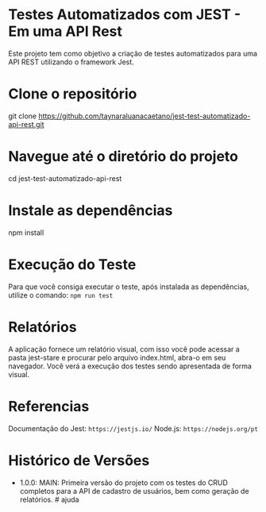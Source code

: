 # Testes Automatizados com JEST - Em uma API Rest

Este projeto tem como objetivo a criação de testes automatizados para uma API REST utilizando o framework Jest.

# Clone o repositório

git clone https://github.com/taynaraluanacaetano/jest-test-automatizado-api-rest.git

# Navegue até o diretório do projeto

cd jest-test-automatizado-api-rest

# Instale as dependências

npm install

# Execução do Teste

Para que você consiga executar o teste, após instalada as dependências, utilize o comando:
`npm run test`

# Relatórios

A aplicação fornece um relatório visual, com isso você pode acessar a pasta jest-stare e procurar pelo arquivo index.html, abra-o em seu navegador.
Você verá a execução dos testes sendo apresentada de forma visual.

# Referencias

Documentação do Jest: `https://jestjs.io/`
Node.js: `https://nodejs.org/pt`

# Histórico de Versões

- 1.0.0: MAIN: Primeira versão do projeto com os testes do CRUD completos para a API de cadastro de usuários, bem como geração de relatórios.
  #   a j u d a 
   
   
